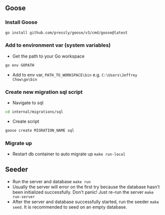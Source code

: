 ## Goose
### Install Goose
```bash
go install github.com/pressly/goose/v3/cmd/goose@latest

```
### Add to environment var (system variables)
- Get the path to your Go workspace
```bash
go env GOPATH
```
- Add to env var, `PATH_TO_WORKSPACE\bin` e.g. `C:\Users\Jeffrey Chow\go\bin`

### Create new migration sql script
- Navigate to sql
```bash
cd internal/migrations/sql
```
- Create script
```bash
goose create MIGRATION_NAME sql 
```

### Migrate up
- Restart db container to auto migrate up `make run-local`

## Seeder
- Run the server and database `make run`
- Usually the server will error on the first try because the database hasn't been initialized successfully. Don't panic! Just re-run the server `make run-server`
- After the server and database successfully started, run the seeder `make seed`. It is recommended to seed on an empty database.

